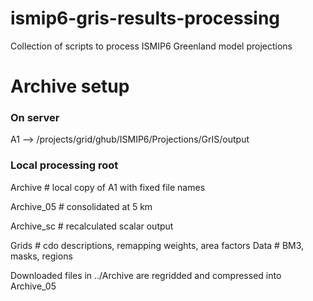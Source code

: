 # ismip6-gris-results-processing
Collection of scripts to process ISMIP6 Greenland model projections

# Archive setup

### On server
A1 --> /projects/grid/ghub/ISMIP6/Projections/GrIS/output

### Local processing root
Archive            # local copy of A1 with fixed file names

Archive_05         # consolidated at 5 km

Archive_sc         # recalculated scalar output


Grids              # cdo descriptions, remapping weights, area factors
Data               # BM3, masks, regions


Downloaded files in ../Archive are regridded and compressed into Archive_05

